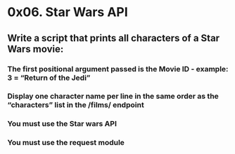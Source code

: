 # 0x06. Star Wars API
## Write a script that prints all characters of a Star Wars movie:

### The first positional argument passed is the Movie ID - example: 3 = “Return of the Jedi”
### Display one character name per line in the same order as the “characters” list in the /films/ endpoint
### You must use the Star wars API
### You must use the request module
